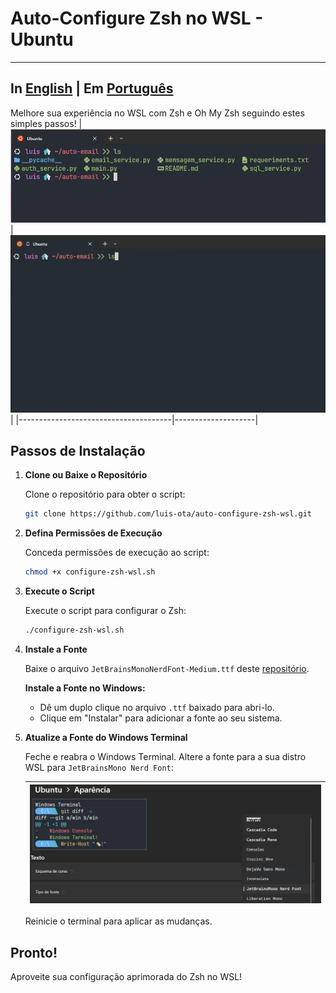 # Auto-Configure Zsh no WSL - Ubuntu

---------------------------------------------------------
In [English](README.md) | Em [Português](README_PTBR.md)
---------------------------------------------------------

Melhore sua experiência no WSL com Zsh e Oh My Zsh seguindo estes simples passos!
|![example](img/example.png)|![gif example](img/example.gif)|
|--------------------------------------|--------------------|
## Passos de Instalação

1. **Clone ou Baixe o Repositório**

   Clone o repositório para obter o script:

   ```bash
   git clone https://github.com/luis-ota/auto-configure-zsh-wsl.git
   ```

2. **Defina Permissões de Execução**

   Conceda permissões de execução ao script:

   ```bash
   chmod +x configure-zsh-wsl.sh
   ```

3. **Execute o Script**

   Execute o script para configurar o Zsh:

   ```bash
   ./configure-zsh-wsl.sh
   ```

4. **Instale a Fonte**

   Baixe o arquivo `JetBrainsMonoNerdFont-Medium.ttf` deste [repositório](https://github.com/luis-ota/auto-configure-zsh-wsl/blob/main/JetBrainsMonoNerdFont-Medium.ttf).

   **Instale a Fonte no Windows:**

   - Dê um duplo clique no arquivo `.ttf` baixado para abri-lo.
   - Clique em "Instalar" para adicionar a fonte ao seu sistema.

5. **Atualize a Fonte do Windows Terminal**

   Feche e reabra o Windows Terminal. Altere a fonte para a sua distro WSL para `JetBrainsMono Nerd Font`:

   |![Configuração da Fonte](img/font-config.png)|
   |-----------------------------------------|

   Reinicie o terminal para aplicar as mudanças.

## Pronto!

Aproveite sua configuração aprimorada do Zsh no WSL!

